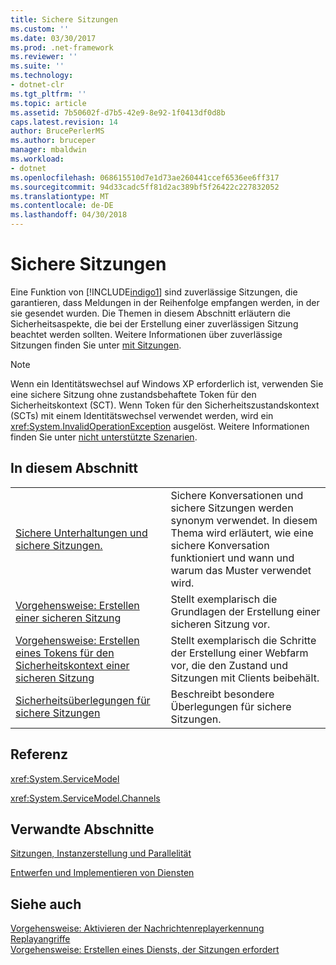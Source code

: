 ```yaml
---
title: Sichere Sitzungen
ms.custom: ''
ms.date: 03/30/2017
ms.prod: .net-framework
ms.reviewer: ''
ms.suite: ''
ms.technology:
- dotnet-clr
ms.tgt_pltfrm: ''
ms.topic: article
ms.assetid: 7b50602f-d7b5-42e9-8e92-1f0413df0d8b
caps.latest.revision: 14
author: BrucePerlerMS
ms.author: bruceper
manager: mbaldwin
ms.workload:
- dotnet
ms.openlocfilehash: 068615510d7e1d73ae260441ccef6536ee6ff317
ms.sourcegitcommit: 94d33cadc5ff81d2ac389bf5f26422c227832052
ms.translationtype: MT
ms.contentlocale: de-DE
ms.lasthandoff: 04/30/2018
---
```

# <a name="secure-sessions"></a>Sichere Sitzungen
Eine Funktion von [!INCLUDE[indigo1](../../../../includes/indigo1-md.md)] sind zuverlässige Sitzungen, die garantieren, dass Meldungen in der Reihenfolge empfangen werden, in der sie gesendet wurden. Die Themen in diesem Abschnitt erläutern die Sicherheitsaspekte, die bei der Erstellung einer zuverlässigen Sitzung beachtet werden sollten. Weitere Informationen über zuverlässige Sitzungen finden Sie unter [mit Sitzungen](../../../../docs/framework/wcf/using-sessions.md).  
  
> [!NOTE]
>  Wenn ein Identitätswechsel auf Windows XP erforderlich ist, verwenden Sie eine sichere Sitzung ohne zustandsbehaftete Token für den Sicherheitskontext (SCT). Wenn Token für den Sicherheitszustandskontext (SCTs) mit einem Identitätswechsel verwendet werden, wird ein <xref:System.InvalidOperationException> ausgelöst. Weitere Informationen finden Sie unter [nicht unterstützte Szenarien](../../../../docs/framework/wcf/feature-details/unsupported-scenarios.md).  
  
## <a name="in-this-section"></a>In diesem Abschnitt  
  
|||  
|-|-|  
|[Sichere Unterhaltungen und sichere Sitzungen.](../../../../docs/framework/wcf/feature-details/secure-conversations-and-secure-sessions.md)|Sichere Konversationen und sichere Sitzungen werden synonym verwendet. In diesem Thema wird erläutert, wie eine sichere Konversation funktioniert und wann und warum das Muster verwendet wird.|  
|[Vorgehensweise: Erstellen einer sicheren Sitzung](../../../../docs/framework/wcf/feature-details/how-to-create-a-secure-session.md)|Stellt exemplarisch die Grundlagen der Erstellung einer sicheren Sitzung vor.|  
|[Vorgehensweise: Erstellen eines Tokens für den Sicherheitskontext einer sicheren Sitzung](../../../../docs/framework/wcf/feature-details/how-to-create-a-security-context-token-for-a-secure-session.md)|Stellt exemplarisch die Schritte der Erstellung einer Webfarm vor, die den Zustand und Sitzungen mit Clients beibehält.|  
|[Sicherheitsüberlegungen für sichere Sitzungen](../../../../docs/framework/wcf/feature-details/security-considerations-for-secure-sessions.md)|Beschreibt besondere Überlegungen für sichere Sitzungen.|  
  
## <a name="reference"></a>Referenz  
 <xref:System.ServiceModel>  
  
 <xref:System.ServiceModel.Channels>  
  
## <a name="related-sections"></a>Verwandte Abschnitte  
 [Sitzungen, Instanzerstellung und Parallelität](../../../../docs/framework/wcf/feature-details/sessions-instancing-and-concurrency.md)  
  
 [Entwerfen und Implementieren von Diensten](../../../../docs/framework/wcf/designing-and-implementing-services.md)  
  
## <a name="see-also"></a>Siehe auch  
 [Vorgehensweise: Aktivieren der Nachrichtenreplayerkennung](../../../../docs/framework/wcf/feature-details/how-to-enable-message-replay-detection.md)  
 [Replayangriffe](../../../../docs/framework/wcf/feature-details/replay-attacks.md)  
 [Vorgehensweise: Erstellen eines Diensts, der Sitzungen erfordert](../../../../docs/framework/wcf/feature-details/how-to-create-a-service-that-requires-sessions.md)

